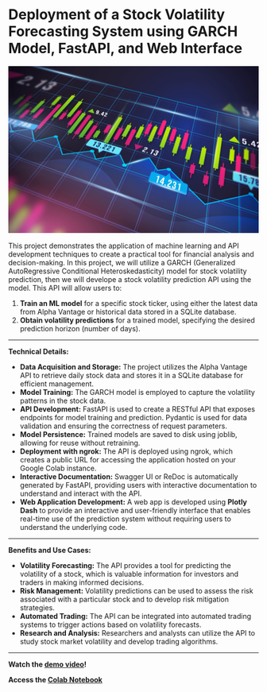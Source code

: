 # Deployment of a Stock Volatility Forecasting System using GARCH Model, FastAPI, and Web Interface

![Alt text](https://github.com/Obika-Franklin/StockAnalysisAPI/blob/main/6257814%20(1).jpg)

This project demonstrates the application of machine learning and API development techniques to create a practical tool for financial analysis and decision-making. In this project, we will utilize a GARCH (Generalized AutoRegressive Conditional Heteroskedasticity) model for stock volatility prediction, then we will develope a stock volatility prediction API using the model. This API will allow users to:

1. **Train an ML model** for a specific stock ticker, using either the latest data from Alpha Vantage or historical data stored in a SQLite database.
2. **Obtain volatility predictions** for a trained model, specifying the desired prediction horizon (number of days).

---

**Technical Details:**

*   **Data Acquisition and Storage:** The project utilizes the Alpha Vantage API to retrieve daily stock data and stores it in a SQLite database for efficient management.
*   **Model Training:** The GARCH model is employed to capture the volatility patterns in the stock data.
*   **API Development:** FastAPI is used to create a RESTful API that exposes endpoints for model training and prediction. Pydantic is used for data validation and ensuring the correctness of request parameters.
*   **Model Persistence:** Trained models are saved to disk using joblib, allowing for reuse without retraining.
*   **Deployment with ngrok:** The API is deployed using ngrok, which creates a public URL for accessing the application hosted on your Google Colab instance.
*   **Interactive Documentation:** Swagger UI or ReDoc is automatically generated by FastAPI, providing users with interactive documentation to understand and interact with the API.
*   **Web Application Development:** A web app is developed using **Plotly Dash** to provide an interactive and user-friendly interface that enables real-time use of the prediction system without requiring users to understand the underlying code.

---

**Benefits and Use Cases:**

*   **Volatility Forecasting:** The API provides a tool for predicting the volatility of a stock, which is valuable information for investors and traders in making informed decisions.
*   **Risk Management:** Volatility predictions can be used to assess the risk associated with a particular stock and to develop risk mitigation strategies.
*   **Automated Trading:** The API can be integrated into automated trading systems to trigger actions based on volatility forecasts.
*   **Research and Analysis:** Researchers and analysts can utilize the API to study stock market volatility and develop trading algorithms.

---

**Watch the [demo video](https://youtu.be/NBZkbZfds_E?si=Axk5KKO-X6VuDQGV)!**

**Access the [Colab Notebook](https://colab.research.google.com/drive/1sljhm_uO6Z5djT2lZMM8MUfzzFIlyzog?usp=sharing)**
